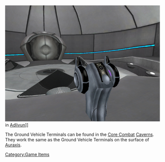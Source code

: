 ![](images/AncientGroundTerminal.jpg "fig:AncientGroundTerminal.jpg") in
[Adlivun](Adlivun "wikilink")\]\]

The Ground Vehicle Terminals can be found in the [Core
Combat](Core_Combat "wikilink") [Caverns](Cavern "wikilink"). They work
the same as the Ground Vehicle Terminals on the surface of
[Auraxis](Auraxis "wikilink").

[Category:Game Items](Category:Game_Items "wikilink")
